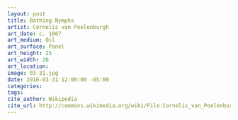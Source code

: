 ```yaml
---
layout: post
title: Bathing Nymphs
artist: Cornelis van Poelenburgh
art_date: c. 1667
art_medium: Oil
art_surface: Panel
art_height: 25
art_width: 20
art_location:
image: 03-31.jpg
date: 2016-03-31 12:00:00 -05:00
categories:
tags:
cite_author: Wikipedia
cite_url: http://commons.wikimedia.org/wiki/File:Cornelis_van_Poelenburch_Badende_Nymphen.jpg
---
```

